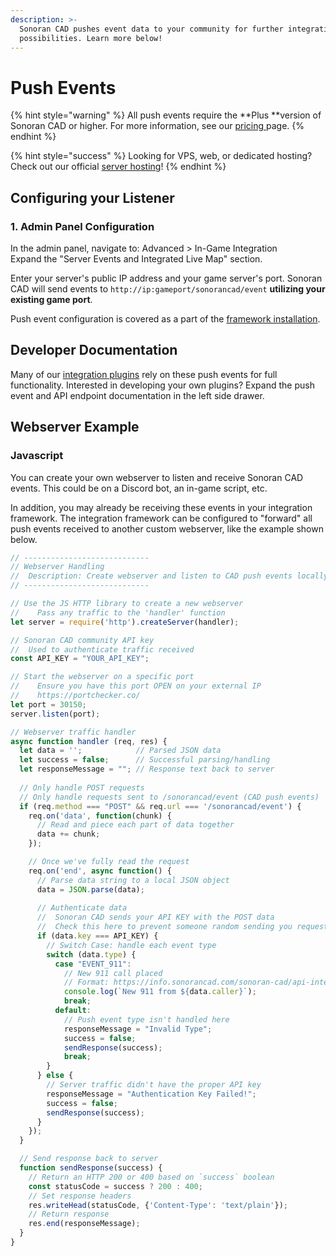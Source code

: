 ```yaml
---
description: >-
  Sonoran CAD pushes event data to your community for further integration
  possibilities. Learn more below!
---
```


# Push Events

{% hint style="warning" %}
All push events require the **Plus **version of Sonoran CAD or higher. For more information, see our [pricing ](../../../pricing/faq/)page.
{% endhint %}

{% hint style="success" %}
Looking for VPS, web, or dedicated hosting? Check out our official [server hosting](../../../other-products/server-hosting.md)!
{% endhint %}

## Configuring your Listener

### 1. Admin Panel Configuration

In the admin panel, navigate to: Advanced > In-Game Integration\
Expand the "Server Events and Integrated Live Map" section.

Enter your server's public IP address and your game server's port. Sonoran CAD will send events to `http://ip:gameport/sonorancad/event` **utilizing your existing game port**.

Push event configuration is covered as a part of the [framework installation](../../../integration-plugins/integration-plugins/framework-installation.md#5-configure-push-events).

## Developer Documentation

Many of our [integration plugins](../../../integration-plugins/integration-plugins/available-plugins/) rely on these push events for full functionality. Interested in developing your own plugins? Expand the push event and API endpoint documentation in the left side drawer.

## Webserver Example

### Javascript

You can create your own webserver to listen and receive Sonoran CAD events. This could be on a Discord bot, an in-game script, etc.

In addition, you may already be receiving these events in your integration framework. The integration framework can be configured to "forward" all push events received to another custom webserver, like the example shown below.

```javascript
// ----------------------------
// Webserver Handling
//  Description: Create webserver and listen to CAD push events locally
// ----------------------------

// Use the JS HTTP library to create a new webserver
//    Pass any traffic to the 'handler' function
let server = require('http').createServer(handler);

// Sonoran CAD community API key
//  Used to authenticate traffic received
const API_KEY = "YOUR_API_KEY";

// Start the webserver on a specific port
//    Ensure you have this port OPEN on your external IP
//    https://portchecker.co/
let port = 30150;
server.listen(port);

// Webserver traffic handler
async function handler (req, res) {
  let data = '';            // Parsed JSON data
  let success = false;      // Successful parsing/handling
  let responseMessage = ""; // Response text back to server
  
  // Only handle POST requests
  // Only handle requests sent to /sonorancad/event (CAD push events)
  if (req.method === "POST" && req.url === '/sonorancad/event') {
    req.on('data', function(chunk) {
      // Read and piece each part of data together
      data += chunk;
    });

    // Once we've fully read the request
    req.on('end', async function() {
      // Parse data string to a local JSON object
      data = JSON.parse(data);
      
      // Authenticate data
      //  Sonoran CAD sends your API KEY with the POST data
      //  Check this here to prevent someone random sending you requests
      if (data.key === API_KEY) {
        // Switch Case: handle each event type
        switch (data.type) {
          case "EVENT_911":
            // New 911 call placed
            // Format: https://info.sonorancad.com/sonoran-cad/api-integration/push-events/event-911
            console.log(`New 911 from ${data.caller}`);
            break;
          default:
            // Push event type isn't handled here
            responseMessage = "Invalid Type";
            success = false;
            sendResponse(success);
            break;
        }
      } else {
        // Server traffic didn't have the proper API key
        responseMessage = "Authentication Key Failed!";
        success = false;
        sendResponse(success);
      }
    });
  }

  // Send response back to server
  function sendResponse(success) {
    // Return an HTTP 200 or 400 based on `success` boolean
    const statusCode = success ? 200 : 400;
    // Set response headers
    res.writeHead(statusCode, {'Content-Type': 'text/plain'});
    // Return response
    res.end(responseMessage);
  }
}
```
